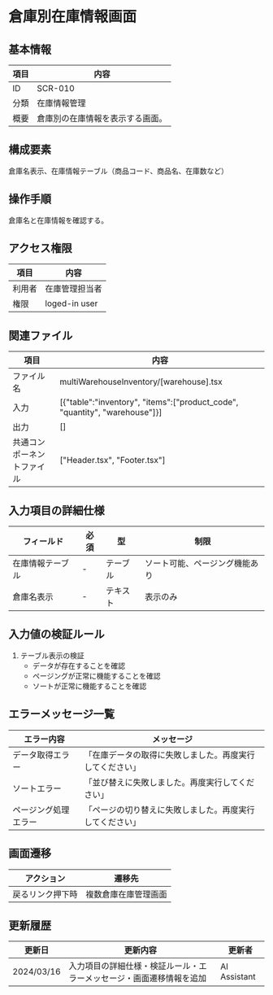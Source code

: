 # 倉庫別在庫情報画面

## 基本情報
| 項目 | 内容 |
|------|------|
| ID | SCR-010 |
| 分類 | 在庫情報管理 |
| 概要 | 倉庫別の在庫情報を表示する画面。 |

## 構成要素
倉庫名表示、在庫情報テーブル（商品コード、商品名、在庫数など）

## 操作手順
倉庫名と在庫情報を確認する。

## アクセス権限
| 項目 | 内容 |
|------|------|
| 利用者 | 在庫管理担当者 |
| 権限 | loged-in user |

## 関連ファイル
| 項目 | 内容 |
|------|------|
| ファイル名 | multiWarehouseInventory/[warehouse].tsx |
| 入力 | [{\"table\":\"inventory\", \"items\":[\"product_code\", \"quantity\", \"warehouse\"]}] |
| 出力 | [] |
| 共通コンポーネントファイル | [\"Header.tsx\", \"Footer.tsx\"] |

## 入力項目の詳細仕様
| フィールド | 必須 | 型 | 制限 |
|------------|------|-----|------|
| 在庫情報テーブル | - | テーブル | ソート可能、ページング機能あり |
| 倉庫名表示 | - | テキスト | 表示のみ |

## 入力値の検証ルール
1. テーブル表示の検証
   - データが存在することを確認
   - ページングが正常に機能することを確認
   - ソートが正常に機能することを確認

## エラーメッセージ一覧
| エラー内容 | メッセージ |
|------------|------------|
| データ取得エラー | 「在庫データの取得に失敗しました。再度実行してください」 |
| ソートエラー | 「並び替えに失敗しました。再度実行してください」 |
| ページング処理エラー | 「ページの切り替えに失敗しました。再度実行してください」 |

## 画面遷移
| アクション | 遷移先 |
|------------|--------|
| 戻るリンク押下時 | 複数倉庫在庫管理画面 |

## 更新履歴
| 更新日 | 更新内容 | 更新者 |
|--------|----------|--------|
| 2024/03/16 | 入力項目の詳細仕様・検証ルール・エラーメッセージ・画面遷移情報を追加 | AI Assistant |
